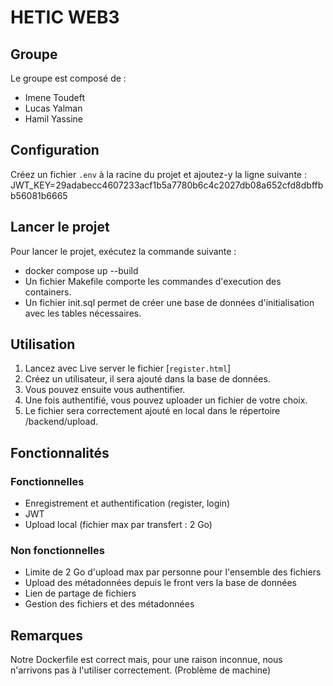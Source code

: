 # HETIC WEB3

## Groupe
Le groupe est composé de :
- Imene Toudeft
- Lucas Yalman
- Hamil Yassine

## Configuration
Créez un fichier `.env` à la racine du projet et ajoutez-y la ligne suivante :
JWT_KEY=29adabecc4607233acf1b5a7780b6c4c2027db08a652cfd8dbffbb56081b6665

## Lancer le projet
Pour lancer le projet, exécutez la commande suivante :
- docker compose up --build 
- Un fichier Makefile comporte les commandes d'execution des containers.
- Un fichier init.sql permet de créer une base de données d'initialisation avec les tables nécessaires.

## Utilisation
1. Lancez avec Live server le fichier [`register.html`]
2. Créez un utilisateur, il sera ajouté dans la base de données.
3. Vous pouvez ensuite vous authentifier.
4. Une fois authentifié, vous pouvez uploader un fichier de votre choix.
5. Le fichier sera correctement ajouté en local dans le répertoire /backend/upload.

## Fonctionnalités
### Fonctionnelles
- Enregistrement et authentification (register, login)
- JWT
- Upload local (fichier max par transfert : 2 Go)

### Non fonctionnelles
- Limite de 2 Go d'upload max par personne pour l'ensemble des fichiers
- Upload des métadonnées depuis le front vers la base de données
- Lien de partage de fichiers
- Gestion des fichiers et des métadonnées

## Remarques
Notre Dockerfile est correct mais, pour une raison inconnue, nous n'arrivons pas à l'utiliser correctement. (Problème de machine)
